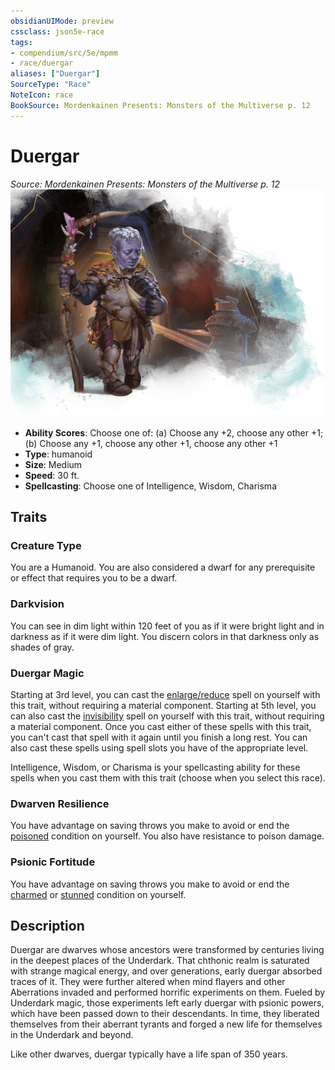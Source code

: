 ```yaml
---
obsidianUIMode: preview
cssclass: json5e-race
tags:
- compendium/src/5e/mpmm
- race/duergar
aliases: ["Duergar"]
SourceType: "Race"
NoteIcon: race
BookSource: Mordenkainen Presents: Monsters of the Multiverse p. 12
---
```

# Duergar
*Source: Mordenkainen Presents: Monsters of the Multiverse p. 12*  
![](https://raw.githubusercontent.com/5etools-mirror-2/5etools-img/main/races/MPMM/Duergar.webp#right)  

- **Ability Scores**: Choose one of: (a) Choose any +2, choose any other +1; (b) Choose any +1, choose any other +1, choose any other +1
- **Type**: humanoid
- **Size**: Medium
- **Speed**: 30 ft.
- **Spellcasting**: Choose one of Intelligence, Wisdom, Charisma

## Traits

### Creature Type

You are a Humanoid. You are also considered a dwarf for any prerequisite or effect that requires you to be a dwarf.

### Darkvision

You can see in dim light within 120 feet of you as if it were bright light and in darkness as if it were dim light. You discern colors in that darkness only as shades of gray.

### Duergar Magic

Starting at 3rd level, you can cast the [enlarge/reduce](/2-Mechanics/CLI/spells/enlarge-reduce.md) spell on yourself with this trait, without requiring a material component. Starting at 5th level, you can also cast the [invisibility](/2-Mechanics/CLI/spells/invisibility.md) spell on yourself with this trait, without requiring a material component. Once you cast either of these spells with this trait, you can't cast that spell with it again until you finish a long rest. You can also cast these spells using spell slots you have of the appropriate level.

Intelligence, Wisdom, or Charisma is your spellcasting ability for these spells when you cast them with this trait (choose when you select this race).

### Dwarven Resilience

You have advantage on saving throws you make to avoid or end the [poisoned](/2-Mechanics/CLI/rules/conditions.md#poisoned) condition on yourself. You also have resistance to poison damage.

### Psionic Fortitude

You have advantage on saving throws you make to avoid or end the [charmed](/2-Mechanics/CLI/rules/conditions.md#charmed) or [stunned](/2-Mechanics/CLI/rules/conditions.md#stunned) condition on yourself.

## Description

Duergar are dwarves whose ancestors were transformed by centuries living in the deepest places of the Underdark. That chthonic realm is saturated with strange magical energy, and over generations, early duergar absorbed traces of it. They were further altered when mind flayers and other Aberrations invaded and performed horrific experiments on them. Fueled by Underdark magic, those experiments left early duergar with psionic powers, which have been passed down to their descendants. In time, they liberated themselves from their aberrant tyrants and forged a new life for themselves in the Underdark and beyond.

Like other dwarves, duergar typically have a life span of 350 years.